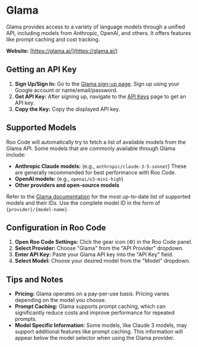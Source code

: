 # Glama

Glama provides access to a variety of language models through a unified API, including models from Anthropic, OpenAI, and others.  It offers features like prompt caching and cost tracking.

**Website:** [https://glama.ai/](https://glama.ai/)

## Getting an API Key

1.  **Sign Up/Sign In:** Go to the [Glama sign-up page](https://glama.ai/sign-up). Sign up using your Google account or name/email/password.
2.  **Get API Key:** After signing up, navigate to the [API Keys](https://glama.ai/settings/gateway/api-keys) page to get an API key.
3.  **Copy the Key:** Copy the displayed API key.

## Supported Models

Roo Code will automatically try to fetch a list of available models from the Glama API.  Some models that are commonly available through Glama include:

*  **Anthropic Claude models:**  (e.g., `anthropic/claude-3-5-sonnet`)  These are generally recommended for best performance with Roo Code.
*  **OpenAI models:** (e.g., `openai/o3-mini-high`)
*   **Other providers and open-source models**
    
Refer to the [Glama documentation](https://glama.ai/models) for the most up-to-date list of supported models and their IDs. Use the complete model ID in the form of `{provider}/{model-name}`.

## Configuration in Roo Code

1.  **Open Roo Code Settings:** Click the gear icon (⚙️) in the Roo Code panel.
2.  **Select Provider:** Choose "Glama" from the "API Provider" dropdown.
3.  **Enter API Key:** Paste your Glama API key into the "API Key" field.
4.  **Select Model:** Choose your desired model from the "Model" dropdown.

## Tips and Notes

* **Pricing:** Glama operates on a pay-per-use basis.  Pricing varies depending on the model you choose.
* **Prompt Caching:** Glama supports prompt caching, which can significantly reduce costs and improve performance for repeated prompts.
* **Model Specific Information**: Some models, like Claude 3 models, may support additional features like prompt caching. This information will appear below the model selector when using the Glama provider.